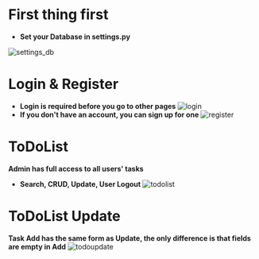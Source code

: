 # First thing first
- <b>Set your Database in settings.py</b>

![settings_db](https://github.com/beginnerstrongermaster/To-Do-List-Beginner-Django/assets/155662880/b52e2f48-5907-4ac7-993c-0bc0d1ca2aaa)

# Login & Register
- <b>Login is required before you go to other pages</b>
![login](https://github.com/beginnerstrongermaster/To-Do-List-Beginner-Django/assets/155662880/21ac5717-314c-4d7d-a3ee-a5b9516b0473)
- <b>If you don't have an account, you can sign up for one</b>
![register](https://github.com/beginnerstrongermaster/To-Do-List-Beginner-Django/assets/155662880/687f6f0b-3716-477a-9cd5-81fcfe884efe)

# ToDoList
<b>Admin has full access to all users' tasks</b>

- <b>Search, CRUD, Update, User Logout</b>
![todolist](https://github.com/beginnerstrongermaster/To-Do-List-Beginner-Django/assets/155662880/81687bc3-5e01-424d-97ef-84270c2a4390)

# ToDoList Update
<b>Task Add has the same form as Update, the only difference is that fields are empty in Add</b> 
![todoupdate](https://github.com/beginnerstrongermaster/To-Do-List-Beginner-Django/assets/155662880/93ba5937-967b-47c6-91a0-beb6a2491720)

